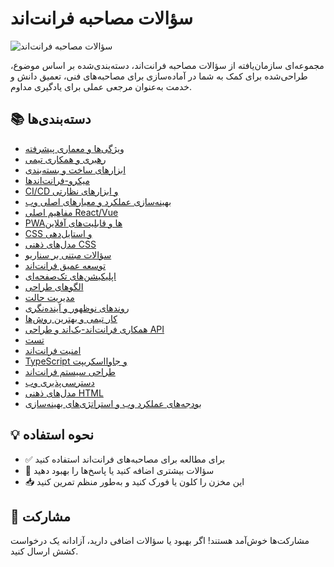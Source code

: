 # سؤالات مصاحبه فرانت‌اند

![سؤالات مصاحبه فرانت‌اند](./banner.png "سؤالات مصاحبه فرانت‌اند")

مجموعه‌ای سازمان‌یافته از سؤالات مصاحبه فرانت‌اند، دسته‌بندی‌شده بر اساس موضوع، طراحی‌شده برای کمک به شما در آماده‌سازی برای مصاحبه‌های فنی، تعمیق دانش و خدمت به‌عنوان مرجعی عملی برای یادگیری مداوم.

## 📚 دسته‌بندی‌ها

- [ویژگی‌ها و معماری پیشرفته](./advanced-features-and-architecture/questions-Copy.md)
- [رهبری و همکاری تیمی](./leadership-and-team-collaboration/questions-Copy.md)
- [ابزارهای ساخت و بسته‌بندی](./build-tools-and-bundlers/questions-Copy.md)
- [میکرو-فرانت‌اندها](./micro-frontends/questions-Copy.md)
- [CI/CD و ابزارهای نظارتی](./ci-cd-and-monitoring-tools/questions-Copy.md)
- [بهینه‌سازی عملکرد و معیارهای اصلی وب](./performance-optimization-and-core-web-vitals/questions-Copy.md)
- [مفاهیم اصلی React/Vue](./core-react-vue-concepts/questions-Copy.md)
- [PWAها و قابلیت‌های آفلاین](./pwas-and-offline-capabilities/questions-Copy.md)
- [CSS و استایل‌دهی](./css-and-styling/questions-Copy.md)
- [مدل‌های ذهنی CSS](./css-mental-models/questions-Copy.md)
- [سؤالات مبتنی بر سناریو](./scenario-based-questions/questions-Copy.md)
- [توسعه عمیق فرانت‌اند](./deep-frontend-development/questions-Copy.md)
- [اپلیکیشن‌های تک‌صفحه‌ای](./single-page-applications/questions-Copy.md)
- [الگوهای طراحی](./design-patterns/questions-Copy.md)
- [مدیریت حالت](./state-management/questions-Copy.md)
- [روندهای نوظهور و آینده‌نگری](./emerging-trends-and-future-proofing/questions-Copy.md)
- [کار تیمی و بهترین روش‌ها](./teamwork-and-best-practices/questions-Copy.md)
- [همکاری فرانت‌اند-بک‌اند و طراحی API](./frontend-backend-collaboration-and-api-design/questions-Copy.md)
- [تست](./testing/questions-Copy.md)
- [امنیت فرانت‌اند](./frontend-security/questions-Copy.md)
- [TypeScript و جاوااسکریپت](./typescript-and-javascript/questions-Copy.md)
- [طراحی سیستم فرانت‌اند](./frontend-system-design/questions-Copy.md)
- [دسترسی‌پذیری وب](./web-accessibility/questions-Copy.md)
- [مدل‌های ذهنی HTML](./html-mental-models/questions-Copy.md)
- [بودجه‌های عملکرد وب و استراتژی‌های بهینه‌سازی](./web-performance-budgets-and-optimization-strategies/questions-Copy.md)

## 💡 نحوه استفاده

- ✅ برای مطالعه برای مصاحبه‌های فرانت‌اند استفاده کنید
- 🔁 سؤالات بیشتری اضافه کنید یا پاسخ‌ها را بهبود دهید
- 📥 این مخزن را کلون یا فورک کنید و به‌طور منظم تمرین کنید

## 🙌 مشارکت

مشارکت‌ها خوش‌آمد هستند! اگر بهبود یا سؤالات اضافی دارید، آزادانه یک درخواست کشش ارسال کنید.

